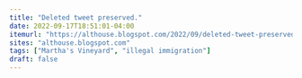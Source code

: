 ```yaml
---
title: "Deleted tweet preserved."
date: 2022-09-17T18:51:01-04:00
itemurl: "https://althouse.blogspot.com/2022/09/deleted-tweet-preserved.html"
sites: "althouse.blogspot.com"
tags: ["Martha's Vineyard", "illegal immigration"]
draft: false
---
```


